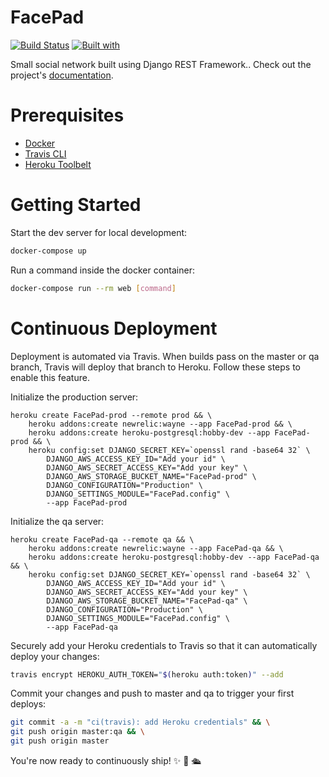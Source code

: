 # FacePad

[![Build Status](https://travis-ci.org/BrandonSersion/FacePad.svg?branch=master)](https://travis-ci.org/BrandonSersion/FacePad)
[![Built with](https://img.shields.io/badge/Built_with-Cookiecutter_Django_Rest-F7B633.svg)](https://github.com/agconti/cookiecutter-django-rest)

Small social network built using Django REST Framework.. Check out the project's [documentation](http://BrandonSersion.github.io/FacePad/).

# Prerequisites

- [Docker](https://docs.docker.com/docker-for-mac/install/)  
- [Travis CLI](http://blog.travis-ci.com/2013-01-14-new-client/)
- [Heroku Toolbelt](https://toolbelt.heroku.com/)

# Getting Started

Start the dev server for local development:
```bash
docker-compose up
```

Run a command inside the docker container:

```bash
docker-compose run --rm web [command]
```

# Continuous Deployment

Deployment is automated via Travis. When builds pass on the master or qa branch, Travis will deploy that branch to Heroku. Follow these steps to enable this feature.

Initialize the production server:

```
heroku create FacePad-prod --remote prod && \
    heroku addons:create newrelic:wayne --app FacePad-prod && \
    heroku addons:create heroku-postgresql:hobby-dev --app FacePad-prod && \
    heroku config:set DJANGO_SECRET_KEY=`openssl rand -base64 32` \
        DJANGO_AWS_ACCESS_KEY_ID="Add your id" \
        DJANGO_AWS_SECRET_ACCESS_KEY="Add your key" \
        DJANGO_AWS_STORAGE_BUCKET_NAME="FacePad-prod" \
        DJANGO_CONFIGURATION="Production" \
        DJANGO_SETTINGS_MODULE="FacePad.config" \
        --app FacePad-prod
```

Initialize the qa server:

```
heroku create FacePad-qa --remote qa && \
    heroku addons:create newrelic:wayne --app FacePad-qa && \
    heroku addons:create heroku-postgresql:hobby-dev --app FacePad-qa && \
    heroku config:set DJANGO_SECRET_KEY=`openssl rand -base64 32` \
        DJANGO_AWS_ACCESS_KEY_ID="Add your id" \
        DJANGO_AWS_SECRET_ACCESS_KEY="Add your key" \
        DJANGO_AWS_STORAGE_BUCKET_NAME="FacePad-qa" \
        DJANGO_CONFIGURATION="Production" \
        DJANGO_SETTINGS_MODULE="FacePad.config" \
        --app FacePad-qa
```

Securely add your Heroku credentials to Travis so that it can automatically deploy your changes:

```bash
travis encrypt HEROKU_AUTH_TOKEN="$(heroku auth:token)" --add
```

Commit your changes and push to master and qa to trigger your first deploys:

```bash
git commit -a -m "ci(travis): add Heroku credentials" && \
git push origin master:qa && \
git push origin master
```

You're now ready to continuously ship! ✨ 💅 🛳
